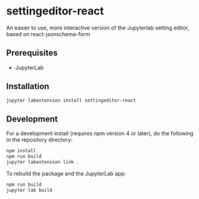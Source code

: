 # settingeditor-react

An easier to use, more interactive version of the Jupyterlab setting editor, based on react-jsonschema-form


## Prerequisites

* JupyterLab

## Installation

```bash
jupyter labextension install settingeditor-react
```

## Development

For a development install (requires npm version 4 or later), do the following in the repository directory:

```bash
npm install
npm run build
jupyter labextension link .
```

To rebuild the package and the JupyterLab app:

```bash
npm run build
jupyter lab build
```

